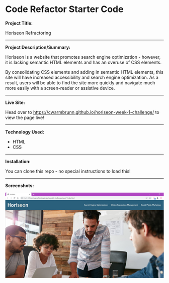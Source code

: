 # Code Refactor Starter Code

**Project Title:**

Horiseon Refractoring

---

**Project Description/Summary:**

Horiseon is a website that promotes search engine optimization - however, it is lacking semantic HTML elements and has an overuse of CSS elements.

By consolidating CSS elements and adding in semantic HTML elements, this site will have increased accessibility and search engine optimization. As a result, users will be able to find the site more quickly and navigate much more easily with a screen-reader or assistive device.

---

**Live Site:**

Head over to https://cwarmbrunn.github.io/horiseon-week-1-challenge/ to view the page live!

---

**Technology Used:**

- HTML
- CSS

---

**Installation:**

You can clone this repo - no special instructions to load this!

---

**Screenshots:**

![Screenshot of Horiseon website main page](./assets/images/horiseon-screenshot.jpg)

